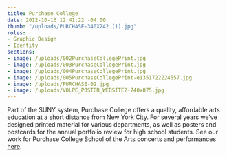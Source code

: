 ```yaml
---
title: Purchase College
date: 2012-10-16 12:41:22 -04:00
thumb: "/uploads/PURCHASE-340X242 (1).jpg"
roles:
- Graphic Design
- Identity
sections:
- image: /uploads/002PurchaseCollegePrint.jpg
- image: /uploads/003PurchaseCollegePrint.jpg
- image: /uploads/004PurchaseCollegePrint.jpg
- image: /uploads/005PurchaseCollegePrint-e1351722224557.jpg
- image: /uploads/PURCHASE-02.jpg
- image: /uploads/VOLPE_POSTER_WEBSITE2-740x875.jpg
---
```

Part of the SUNY system, Purchase College offers a quality, affordable arts education at a short distance from New York City. For several years we’ve designed printed material for various departments, as well as posters and postcards for the annual portfolio review for high school students. See our work for Purchase College School of the Arts concerts and performances <a title="Purchase College School of the Arts" href="/portfolio/purchase-college-school-of-the-arts/">here</a>.
